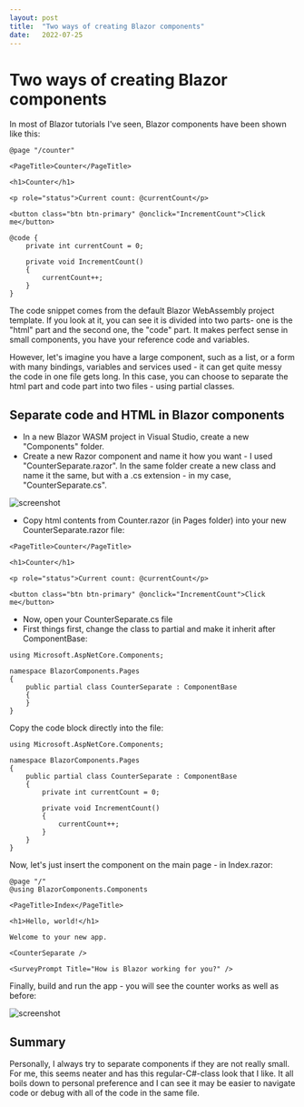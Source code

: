 ```yaml
---
layout: post
title:  "Two ways of creating Blazor components"
date:   2022-07-25
---
```


# Two ways of creating Blazor components

In most of Blazor tutorials I've seen, Blazor components have been shown like this:

``` 
@page "/counter"

<PageTitle>Counter</PageTitle>

<h1>Counter</h1>

<p role="status">Current count: @currentCount</p>

<button class="btn btn-primary" @onclick="IncrementCount">Click me</button>

@code {
    private int currentCount = 0;

    private void IncrementCount()
    {
        currentCount++;
    }
}
```
The code snippet comes from the default Blazor WebAssembly project template. If you look at it, you can see it is divided into two parts- one is the "html" part and the second one, the "code" part. It makes perfect sense in small components, you have your reference code and variables. 

However, let's imagine you have a large component, such as a list, or a form with many bindings, variables and services used - it can get quite messy the code in one file gets long.
In this case, you can choose to separate the html part and code part into two files - using partial classes.

## Separate code and HTML in Blazor components

- In a new Blazor WASM project in Visual Studio, create a new "Components" folder.
- Create a new Razor component and name it how you want - I used "CounterSeparate.razor". In the same folder create a new class and name it the same, but with a .cs extension - in my case, "CounterSeparate.cs".

![screenshot](https://user-images.githubusercontent.com/89458930/180850822-e29f21ff-914d-4762-8020-f9f02ca5dab5.png)

- Copy html contents from Counter.razor (in Pages folder) into your new CounterSeparate.razor file:

```
<PageTitle>Counter</PageTitle>

<h1>Counter</h1>

<p role="status">Current count: @currentCount</p>

<button class="btn btn-primary" @onclick="IncrementCount">Click me</button>
```
- Now, open your CounterSeparate.cs file
- First things first, change the class to partial and make it inherit after ComponentBase:
```
using Microsoft.AspNetCore.Components;

namespace BlazorComponents.Pages
{
    public partial class CounterSeparate : ComponentBase
    {
    }
}
```
Copy the code block directly into the file:

```
using Microsoft.AspNetCore.Components;

namespace BlazorComponents.Pages
{
    public partial class CounterSeparate : ComponentBase
    {
        private int currentCount = 0;

        private void IncrementCount()
        {
            currentCount++;
        }
    }
}
```

Now, let's just insert the component on the main page - in Index.razor:

```
@page "/"
@using BlazorComponents.Components

<PageTitle>Index</PageTitle>

<h1>Hello, world!</h1>

Welcome to your new app.

<CounterSeparate />

<SurveyPrompt Title="How is Blazor working for you?" />
```

Finally, build and run the app - you will see the counter works as well as before:

![screenshot](https://user-images.githubusercontent.com/89458930/180850365-843422a1-5cb4-4b6a-b2c3-35d19967aafc.png)

## Summary
Personally, I always try to separate components if they are not really small. For me, this seems neater and has this regular-C#-class look that I like. It all boils down to personal preference and I can see it may be easier to navigate code or debug with all of the code in the same file. 

